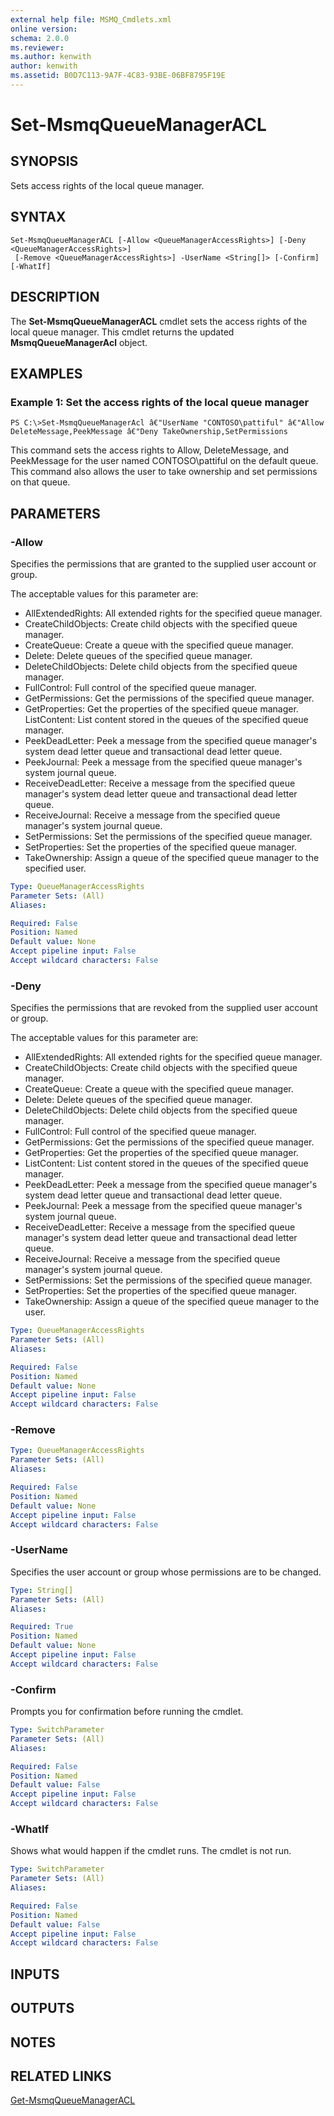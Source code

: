 ```yaml
---
external help file: MSMQ_Cmdlets.xml
online version: 
schema: 2.0.0
ms.reviewer:
ms.author: kenwith
author: kenwith
ms.assetid: B0D7C113-9A7F-4C83-93BE-06BF8795F19E
---
```


# Set-MsmqQueueManagerACL

## SYNOPSIS
Sets access rights of the local queue manager.

## SYNTAX

```
Set-MsmqQueueManagerACL [-Allow <QueueManagerAccessRights>] [-Deny <QueueManagerAccessRights>]
 [-Remove <QueueManagerAccessRights>] -UserName <String[]> [-Confirm] [-WhatIf]
```

## DESCRIPTION
The **Set-MsmqQueueManagerACL** cmdlet sets the access rights of the local queue manager.
This cmdlet returns the updated **MsmqQueueManagerAcl** object.

## EXAMPLES

### Example 1: Set the access rights of the local queue manager
```
PS C:\>Set-MsmqQueueManagerAcl â€"UserName "CONTOSO\pattiful" â€"Allow DeleteMessage,PeekMessage â€"Deny TakeOwnership,SetPermissions
```

This command sets the access rights to Allow, DeleteMessage, and PeekMessage for the user named CONTOSO\pattiful on the default queue.
This command also allows the user to take ownership and set permissions on that queue.

## PARAMETERS

### -Allow
Specifies the permissions that are granted to the supplied user account or group.

The acceptable values for this parameter are:

- AllExtendedRights: All extended rights for the specified queue manager. 
- CreateChildObjects: Create child objects with the specified queue manager. 
- CreateQueue: Create a queue with the specified queue manager. 
- Delete: Delete queues of the specified queue manager. 
- DeleteChildObjects: Delete child objects from the specified queue manager. 
- FullControl: Full control of the specified queue manager. 
- GetPermissions: Get the permissions of the specified queue manager. 
- GetProperties: Get the properties of the specified queue manager. 
ListContent: List content stored in the queues of the specified queue manager. 
- PeekDeadLetter: Peek a message from the specified queue manager's system dead letter queue and transactional dead letter queue. 
- PeekJournal: Peek a message from the specified queue manager's system journal queue. 
- ReceiveDeadLetter: Receive a message from the specified queue manager's system dead letter queue and transactional dead letter queue. 
- ReceiveJournal: Receive a message from the specified queue manager's system journal queue. 
- SetPermissions: Set the permissions of the specified queue manager. 
- SetProperties: Set the properties of the specified queue manager. 
- TakeOwnership: Assign a queue of the specified queue manager to the specified user.

```yaml
Type: QueueManagerAccessRights
Parameter Sets: (All)
Aliases: 

Required: False
Position: Named
Default value: None
Accept pipeline input: False
Accept wildcard characters: False
```

### -Deny
Specifies the permissions that are revoked from the supplied user account or group.

The acceptable values for this parameter are:

- AllExtendedRights: All extended rights for the specified queue manager. 
- CreateChildObjects: Create child objects with the specified queue manager. 
- CreateQueue: Create a queue with the specified queue manager. 
- Delete: Delete queues of the specified queue manager. 
- DeleteChildObjects: Delete child objects from the specified queue manager. 
- FullControl: Full control of the specified queue manager. 
- GetPermissions: Get the permissions of the specified queue manager. 
- GetProperties: Get the properties of the specified queue manager. 
- ListContent: List content stored in the queues of the specified queue manager. 
- PeekDeadLetter: Peek a message from the specified queue manager's system dead letter queue and transactional dead letter queue. 
- PeekJournal: Peek a message from the specified queue manager's system journal queue. 
- ReceiveDeadLetter: Receive a message from the specified queue manager's system dead letter queue and transactional dead letter queue. 
- ReceiveJournal: Receive a message from the specified queue manager's system journal queue. 
- SetPermissions: Set the permissions of the specified queue manager. 
- SetProperties: Set the properties of the specified queue manager. 
- TakeOwnership: Assign a queue of the specified queue manager to the user.

```yaml
Type: QueueManagerAccessRights
Parameter Sets: (All)
Aliases: 

Required: False
Position: Named
Default value: None
Accept pipeline input: False
Accept wildcard characters: False
```

### -Remove
```yaml
Type: QueueManagerAccessRights
Parameter Sets: (All)
Aliases: 

Required: False
Position: Named
Default value: None
Accept pipeline input: False
Accept wildcard characters: False
```

### -UserName
Specifies the user account or group whose permissions are to be changed.

```yaml
Type: String[]
Parameter Sets: (All)
Aliases: 

Required: True
Position: Named
Default value: None
Accept pipeline input: False
Accept wildcard characters: False
```

### -Confirm
Prompts you for confirmation before running the cmdlet.

```yaml
Type: SwitchParameter
Parameter Sets: (All)
Aliases: 

Required: False
Position: Named
Default value: False
Accept pipeline input: False
Accept wildcard characters: False
```

### -WhatIf
Shows what would happen if the cmdlet runs.
The cmdlet is not run.

```yaml
Type: SwitchParameter
Parameter Sets: (All)
Aliases: 

Required: False
Position: Named
Default value: False
Accept pipeline input: False
Accept wildcard characters: False
```

## INPUTS

## OUTPUTS

## NOTES

## RELATED LINKS

[Get-MsmqQueueManagerACL](./Get-MsmqQueueManagerACL.md)

